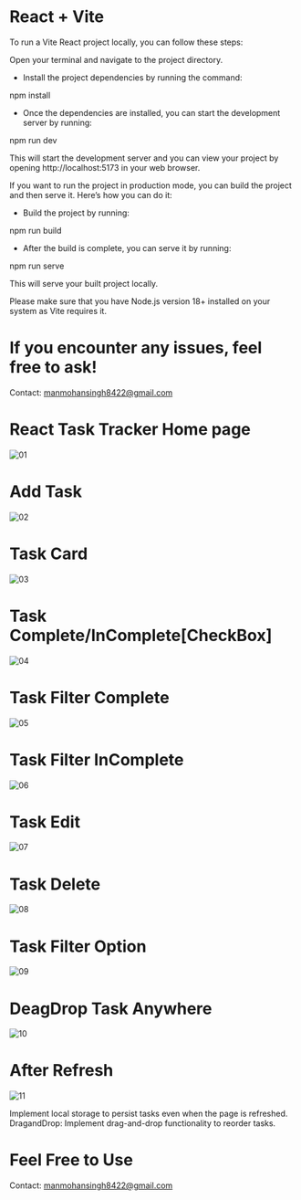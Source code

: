 # React + Vite
To run a Vite React project locally, you can follow these steps:

Open your terminal and navigate to the project directory.

- Install the project dependencies by running the command:

npm install

- Once the dependencies are installed, you can start the development server by running:

npm run dev

This will start the development server and you can view your project by opening http://localhost:5173 in your web browser.

If you want to run the project in production mode, you can build the project and then serve it. Here’s how you can do it:

- Build the project by running:

npm run build

- After the build is complete, you can serve it by running:

npm run serve

This will serve your built project locally.

Please make sure that you have Node.js version 18+ installed on your system as Vite requires it. 

# If you encounter any issues, feel free to ask!

Contact: manmohansingh8422@gmail.com

# React Task Tracker Home page
![01](https://github.com/ManMohanSingh031/Task-Tracker/assets/98742502/5d1272d7-cfe7-45f0-9fb3-fd239fbc76c9)
# Add Task
![02](https://github.com/ManMohanSingh031/Task-Tracker/assets/98742502/68e89934-7c1a-4d80-b3b6-9609ad952c23)
# Task Card
![03](https://github.com/ManMohanSingh031/Task-Tracker/assets/98742502/72643fc0-1b2d-4336-ade9-05ef0536949b)
# Task Complete/InComplete[CheckBox]
![04](https://github.com/ManMohanSingh031/Task-Tracker/assets/98742502/fb8e029b-cb90-4fb6-9f25-2e4d9fa2fd24)
# Task Filter Complete
![05](https://github.com/ManMohanSingh031/Task-Tracker/assets/98742502/705f0534-4ee6-4764-a41f-27b3d559f9d1)
# Task Filter InComplete
![06](https://github.com/ManMohanSingh031/Task-Tracker/assets/98742502/58be42f9-fb3b-4574-9afe-22b82de04649)
# Task Edit
![07](https://github.com/ManMohanSingh031/Task-Tracker/assets/98742502/a0fb7871-a03f-4a23-9d90-9c4d8c382bb4)
# Task Delete
![08](https://github.com/ManMohanSingh031/Task-Tracker/assets/98742502/8a69aac4-7458-470c-b74e-0575f6cc2f05)
# Task Filter Option
![09](https://github.com/ManMohanSingh031/Task-Tracker/assets/98742502/a5fb01c3-0bed-40d3-98cd-8a3fd0367155)
# DeagDrop Task Anywhere
![10](https://github.com/ManMohanSingh031/Task-Tracker/assets/98742502/45df61d1-66d7-4137-b082-8220b84acb5f)
# After Refresh
![11](https://github.com/ManMohanSingh031/Task-Tracker/assets/98742502/af4d2aec-391f-4b09-aa17-3ceed2700490)


Implement local storage to persist tasks even when the page is refreshed.
DragandDrop: Implement drag-and-drop functionality to reorder tasks.

# Feel Free to Use
Contact: manmohansingh8422@gmail.com
